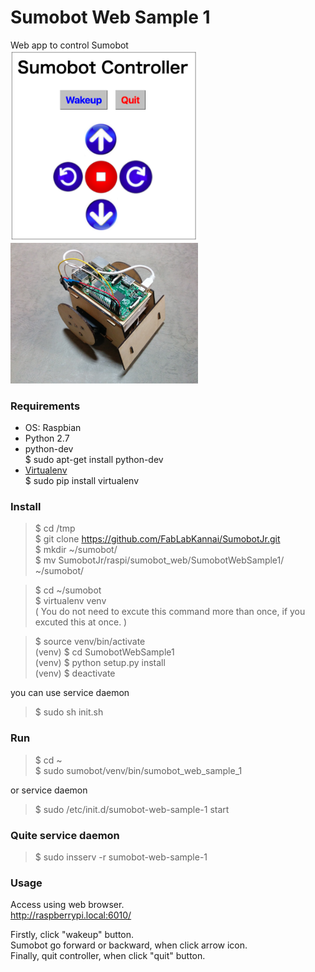 Sumobot Web Sample 1
===============

Web app to control Sumobot <br/>
<img src="https://github.com/FabLabKannai/SumobotJr/blob/master/docs/raspi/raspi_sumobot_web_sample_1.png" width="300" /> <img src="https://github.com/FabLabKannai/SumobotJr/blob/master/docs/raspi_ver.jpg" width="300" /> <br/>

### Requirements
- OS: Raspbian <br/>
- Python 2.7 <br/>
- python-dev <br/>
$ sudo apt-get install python-dev <br/>
- [Virtualenv](https://virtualenv.readthedocs.org/en/latest/) <br/>
$ sudo pip install virtualenv <br/>

### Install
> $ cd /tmp<br/>
$ git clone https://github.com/FabLabKannai/SumobotJr.git <br/>
$ mkdir ~/sumobot/ <br/>
$ mv SumobotJr/raspi/sumobot_web/SumobotWebSample1/ ~/sumobot/ <br/>

> $ cd ~/sumobot <br/>
$ virtualenv venv <br/>
( You do not need to excute this command more than once, if you excuted this at once. ) <br/>

> $ source venv/bin/activate <br/>
(venv) $ cd SumobotWebSample1 <br/>
(venv) $ python setup.py install <br/>
(venv) $ deactivate <br/>

you can use service daemon <br/>
> $ sudo sh init.sh <br/>

### Run
> $ cd ~<br/>
$ sudo sumobot/venv/bin/sumobot_web_sample_1 <br/>

or service daemon <br/>
> $ sudo /etc/init.d/sumobot-web-sample-1 start <br/>

### Quite service daemon
> $ sudo insserv -r sumobot-web-sample-1

### Usage
Access using web browser. <br/>
http://raspberrypi.local:6010/ <br/>

Firstly, click "wakeup" button. <br/>
Sumobot go forward or backward, when click arrow icon. <br/>
Finally, quit controller, when click "quit" button. <br/>
